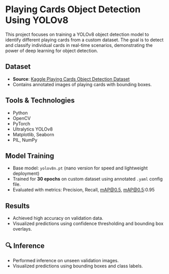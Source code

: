# Playing Cards Object Detection Using YOLOv8

This project focuses on training a YOLOv8 object detection model to identify different playing cards from a custom dataset. The goal is to detect and classify individual cards in real-time scenarios, demonstrating the power of deep learning for object detection.

## Dataset
- **Source**: [Kaggle Playing Cards Object Detection Dataset](https://www.kaggle.com/datasets)
- Contains annotated images of playing cards with bounding boxes.

## Tools & Technologies
- Python
- OpenCV
- PyTorch
- Ultralytics YOLOv8
- Matplotlib, Seaborn
- PIL, NumPy

## Model Training
- Base model: `yolov8n.pt` (nano version for speed and lightweight deployment)
- Trained for **30 epochs** on custom dataset using annotated `.yaml` config file.
- Evaluated with metrics: Precision, Recall, mAP@0.5, mAP@0.5:0.95

## Results
- Achieved high accuracy on validation data.
- Visualized predictions using confidence thresholding and bounding box overlays.

## 🔍 Inference
- Performed inference on unseen validation images.
- Visualized predictions using bounding boxes and class labels.
